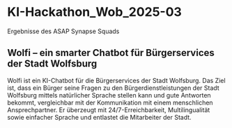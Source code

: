 # KI-Hackathon_Wob_2025-03
Ergebnisse des ASAP Synapse Squads

## Wolfi – ein smarter Chatbot für Bürgerservices der Stadt Wolfsburg

Wolfi ist ein KI-Chatbot für die Bürgerservices der Stadt Wolfsburg. Das Ziel ist, dass ein Bürger seine Fragen zu den Bürgerdienstleistungen der Stadt Wolfsburg mittels natürlicher Sprache stellen kann und gute Antworten bekommt, vergleichbar mit der Kommunikation mit einem menschlichen Ansprechpartner. Er überzeugt mit 24/7-Erreichbarkeit, Multilingualität sowie einfacher Sprache und entlastet die Mitarbeiter der Stadt. 
